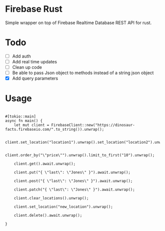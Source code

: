 # Firebase Rust
Simple wrapper on top of Firebase Realtime Database REST API for rust. 

# Todo 
- [ ] Add auth
- [ ] Add real time updates
- [ ] Clean up code
- [ ] Be able to pass Json object to methods instead of a string json object
- [x] Add query parameters

# Usage

<pre>
  <code>
#[tokio::main]
async fn main() {
    let mut client = FirebaseClient::new("https://dinosaur-facts.firebaseio.com/".to_string()).unwrap();

    client.set_location("location1").unwrap().set_location("location2").unwrap();

    client.order_by("\"price\"").unwrap().limit_to_first("10").unwrap();
  
    client.get().await.unwrap();
  
    client.put("{ \"last\": \"Jones\" }").await.unwrap();
    
    client.post("{ \"last\": \"Jones\" }").await.unwrap();
    
    client.patch("{ \"last\": \"Jones\" }").await.unwrap();
  
    client.clear_locations().unwrap();
  
    client.set_location("new_location").unwrap();
    
    client.delete().await.unwrap();

}
  </code>
</pre>
